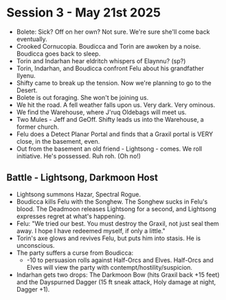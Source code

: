 # Session 3 - May 21st 2025

- Bolete: Sick? Off on her own? Not sure. We're sure she'll come back eventually.
- Crooked Cornucopia. Boudicca and Torin are awoken by a noise. Boudicca goes back to sleep.
- Torin and Indarhan hear eldritch whispers of Elaynnu? (sp?)
- Torin, Indarhan, and Boudicca confront Felu about his grandfather Ilyenu.
- Shifty came to break up the tension. Now we're planning to go to the Desert.
- Bolete is out foraging. She won't be joining us.
- We hit the road. A fell weather falls upon us. Very dark. Very ominous.
- We find the Warehouse, where J'ruq Oldebags will meet us.
- Two Mules - Jeff and GeOff. Shifty leads us into the Warehouse, a former church. 
- Felu does a Detect Planar Portal and finds that a Graxil portal is VERY close, in the basement, even.
- Out from the basement an old friend - Lightsong - comes. We roll initiative. He's possessed. Ruh roh. (Oh no!)

## Battle - Lightsong, Darkmoon Host
- Lightsong summons Hazar, Spectral Rogue.
- Boudicca kills Felu with the Songhew. The Songhew sucks in Felu's blood. The Deadmoon releases Lightsong for a second, and Lightsong expresses regret at what's happening. 
- Felu: "We tried our best. You must destroy the Graxil, not just seal them away. I hope I have redeemed myself, if only a little."
- Torin's axe glows and revives Felu, but puts him into stasis. He is unconscious.
- The party suffers a curse from Boudicca: 
    - -10 to persuasion rolls against Half-Orcs and Elves. Half-Orcs and Elves will view the party with contempt/hostility/suspicion.
- Indarhan gets two drops: The Darkmoon Bow (hits Graxil back +15 feet) and the Dayspurned Dagger (15 ft sneak attack, Holy damage at night, Dagger +1).
